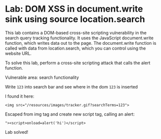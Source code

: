 # Lab: DOM XSS in document.write sink using source location.search

 This lab contains a DOM-based cross-site scripting vulnerability in the search query tracking functionality. It uses the JavaScript document.write function, which writes data out to the page. The document.write function is called with data from location.search, which you can control using the website URL.

To solve this lab, perform a cross-site scripting attack that calls the alert function. 

Vulnerable area: search functionality

Write `123` into search bar and see where in the dom `123` is inserted

I found it here:

`<img src="/resources/images/tracker.gif?searchTerms=123">`

Escaped from img tag and create new script tag, calling an alert:

`"><script>onload=alert('hi')</script>`

Lab solved!